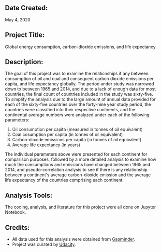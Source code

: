 ##  Date Created:
May 4, 2020

## Project Title:

Global energy consumption, carbon-dioxide emissions, and life expectancy

## Description:

The goal of this project was to examine the relationships if any between consumption of oil and coal and consequent carbon dioxide emissions per capita, and life expectancy globally. The period under study was narrowed down to between 1965 and 2014, and due to a lack of enough data for most countries, the final count of countries included in the study was sixty-five. To simplify the analysis due to the large amount of annual data provided for each of the sixty-five countries over the forty-nine year study period, the countries were classified into their respective continents, and the continental average numbers were analyzed under each of the following parameters:

1. Oil consumption per capita (measured in tonnes of oil equivalent)
2. Coal cosumption per capita (in tonnes of oil equivalent)
3. Carbon-dioxide emissions per capita (in tonnes of oil equivalent)
4. Average life expectancy (in years)

The individual parameters above were presented for each continent for comparison purposes, followed by a more detailed analysis to examine how much the consumptions and emissions have changed between 1965 and 2014, and pseudo-correlation analysis to see if there is any relationship between a continent's average carbon-dioxide emission and the average life expectancy of the countries comprising each continent.

## Analysis Tools:

The coding, analysis, and literature for this project were all done on Jupyter Notebook.

## Credits:

* All data used for this analysis were obtained from [Gapminder](https://www.gapminder.org/data/).
* Project was curated by [Udacity](https://udacity.com).
